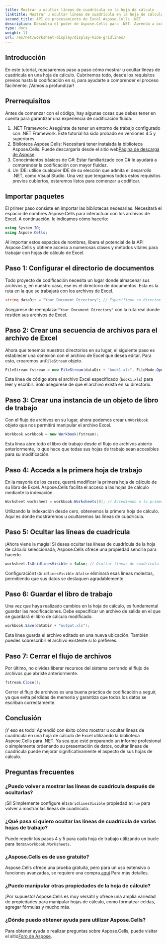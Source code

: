 ```yaml
---
title: Mostrar u ocultar líneas de cuadrícula en la hoja de cálculo
linktitle: Mostrar u ocultar líneas de cuadrícula en la hoja de cálculo
second_title: API de procesamiento de Excel Aspose.Cells .NET
description: Descubra el poder de Aspose.Cells para .NET. Aprenda a ocultar líneas de cuadrícula en hojas de cálculo de Excel para que sus datos sean más atractivos visualmente.
type: docs
weight: 11
url: /es/net/worksheet-display/display-hide-gridlines/
---
```

## Introducción
En este tutorial, repasaremos paso a paso cómo mostrar u ocultar líneas de cuadrícula en una hoja de cálculo. Cubriremos todo, desde los requisitos previos hasta la codificación en sí, para ayudarte a comprender el proceso fácilmente. ¡Vamos a profundizar!
## Prerrequisitos
Antes de comenzar con el código, hay algunas cosas que debes tener en cuenta para garantizar una experiencia de codificación fluida:
1. .NET Framework: Asegúrate de tener un entorno de trabajo configurado con .NET Framework. Este tutorial ha sido probado en versiones 4.5 y superiores.
2.  Biblioteca Aspose.Cells: Necesitará tener instalada la biblioteca Aspose.Cells. Puede descargarla desde el sitio web[Página de descarga de Aspose](https://releases.aspose.com/cells/net/).
3. Conocimientos básicos de C#: Estar familiarizado con C# le ayudará a comprender la codificación con mayor fluidez.
4. Un IDE: utilice cualquier IDE de su elección que admita el desarrollo .NET, como Visual Studio.
Una vez que tengamos todos estos requisitos previos cubiertos, estaremos listos para comenzar a codificar.
## Importar paquetes
El primer paso consiste en importar las bibliotecas necesarias. Necesitará el espacio de nombres Aspose.Cells para interactuar con los archivos de Excel. A continuación, le indicamos cómo hacerlo:
```csharp
using System.IO;
using Aspose.Cells;
```
Al importar estos espacios de nombres, libera el potencial de la API Aspose.Cells y obtiene acceso a numerosas clases y métodos vitales para trabajar con hojas de cálculo de Excel.
## Paso 1: Configurar el directorio de documentos
Todo proyecto de codificación necesita un lugar donde almacenar sus archivos y, en nuestro caso, ese es el directorio de documentos. Esta es la ruta en la que se trabajará con los archivos de Excel.
```csharp
string dataDir = "Your Document Directory"; // Especifique su directorio aquí
```
 Asegúrese de reemplazar`"Your Document Directory"` con la ruta real donde residen sus archivos de Excel.
## Paso 2: Crear una secuencia de archivos para el archivo de Excel
 Ahora que tenemos nuestros directorios en su lugar, el siguiente paso es establecer una conexión con el archivo de Excel que desea editar. Para esto, crearemos un`FileStream` objeto.
```csharp
FileStream fstream = new FileStream(dataDir + "book1.xls", FileMode.Open);
```
Esta línea de código abre el archivo Excel especificado (`book1.xls`) para leer y escribir. Solo asegúrese de que el archivo exista en su directorio.
## Paso 3: Crear una instancia de un objeto de libro de trabajo
Con el flujo de archivos en su lugar, ahora podemos crear un`Workbook` objeto que nos permitirá manipular el archivo Excel.
```csharp
Workbook workbook = new Workbook(fstream);
```
Esta línea abre todo el libro de trabajo desde el flujo de archivos abierto anteriormente, lo que hace que todas sus hojas de trabajo sean accesibles para su modificación.
## Paso 4: Acceda a la primera hoja de trabajo
En la mayoría de los casos, querrá modificar la primera hoja de cálculo de su libro de Excel. Aspose.Cells facilita el acceso a las hojas de cálculo mediante la indexación.
```csharp
Worksheet worksheet = workbook.Worksheets[0]; // Accediendo a la primera hoja de trabajo
```
Utilizando la indexación desde cero, obtenemos la primera hoja de cálculo. Aquí es donde mostraremos u ocultaremos las líneas de cuadrícula.
## Paso 5: Ocultar las líneas de cuadrícula
¡Ahora viene la magia! Si desea ocultar las líneas de cuadrícula de la hoja de cálculo seleccionada, Aspose.Cells ofrece una propiedad sencilla para hacerlo.
```csharp
worksheet.IsGridlinesVisible = false; // Ocultar líneas de cuadrícula
```
 Configuración`IsGridlinesVisible` a`false` eliminará esas líneas molestas, permitiendo que sus datos se destaquen agradablemente.
## Paso 6: Guardar el libro de trabajo
Una vez que haya realizado cambios en la hoja de cálculo, es fundamental guardar las modificaciones. Debe especificar un archivo de salida en el que se guardará el libro de cálculo modificado.
```csharp
workbook.Save(dataDir + "output.xls");
```
Esta línea guarda el archivo editado en una nueva ubicación. También puedes sobrescribir el archivo existente si lo prefieres.
## Paso 7: Cerrar el flujo de archivos
Por último, no olvides liberar recursos del sistema cerrando el flujo de archivos que abriste anteriormente.
```csharp
fstream.Close();
```
Cerrar el flujo de archivos es una buena práctica de codificación a seguir, ya que evita pérdidas de memoria y garantiza que todos los datos se escriban correctamente.
## Conclusión
¡Y eso es todo! Aprendió con éxito cómo mostrar u ocultar líneas de cuadrícula en una hoja de cálculo de Excel utilizando la biblioteca Aspose.Cells para .NET. Ya sea que esté preparando un informe profesional o simplemente ordenando su presentación de datos, ocultar líneas de cuadrícula puede mejorar significativamente el aspecto de sus hojas de cálculo. 
## Preguntas frecuentes
### ¿Puedo volver a mostrar las líneas de cuadrícula después de ocultarlas?
 ¡Sí! Simplemente configure el`IsGridlinesVisible` propiedad a`true` para volver a mostrar las líneas de cuadrícula.
### ¿Qué pasa si quiero ocultar las líneas de cuadrícula de varias hojas de trabajo?
 Puede repetir los pasos 4 y 5 para cada hoja de trabajo utilizando un bucle para iterar.`workbook.Worksheets`.
### ¿Aspose.Cells es de uso gratuito?
Aspose.Cells ofrece una prueba gratuita, pero para un uso extensivo o funciones avanzadas, se requiere una compra.[aquí](https://purchase.aspose.com/buy) Para más detalles.
### ¿Puedo manipular otras propiedades de la hoja de cálculo?
¡Por supuesto! Aspose.Cells es muy versátil y ofrece una amplia variedad de propiedades para manipular hojas de cálculo, como formatear celdas, agregar fórmulas y mucho más.
### ¿Dónde puedo obtener ayuda para utilizar Aspose.Cells?
 Para obtener ayuda o realizar preguntas sobre Aspose.Cells, puede visitar el sitio[Foro de Aspose](https://forum.aspose.com/c/cells/9).
